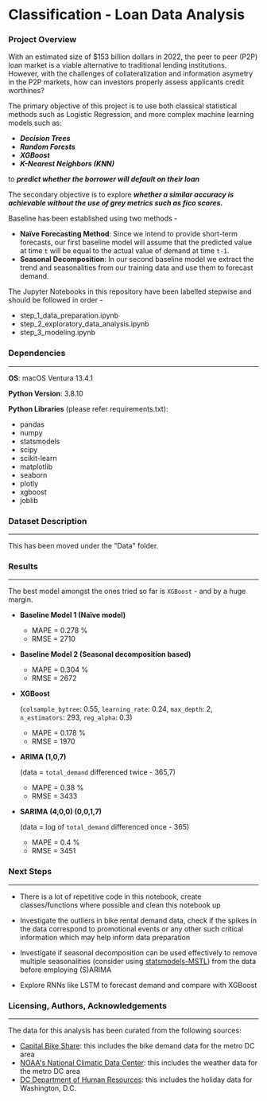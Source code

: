 # Classification - Loan Data Analysis

### Project Overview
With an estimated size of $153 billion dollars in 2022, the peer to peer (P2P) loan market is a viable alternative to traditional lending institutions. However, with the challenges of collateralization and information asymetry in the P2P markets, how can investors properly assess applicants credit worthines?

The primary objective of this project is to use both classical statistical methods such as Logistic Regression, and more complex machine learning models such as:
- ***Decision Trees***
- ***Random Forests***
- ***XGBoost***
- ***K-Nearest Neighbors (KNN)***

to ***predict whether the borrower will default on their loan***

The secondary objective is to explore ***whether a similar accuracy is achievable without the use of grey metrics such as fico scores.***


Baseline has been established using two methods -

- **Naïve Forecasting Method**: Since we intend to provide short-term forecasts, our first baseline model will assume that the predicted value at time `t` will be equal to the actual value of demand at time `t-1`.
- **Seasonal Decomposition**: In our second baseline model we extract the trend and seasonalities from our training data and use them to forecast demand.

The Jupyter Notebooks in this repository have been labelled stepwise and should be followed in order -

- step_1_data_preparation.ipynb
- step_2_exploratory_data_analysis.ipynb
- step_3_modeling.ipynb


### Dependencies
---
**OS**: macOS Ventura 13.4.1

**Python Version**: 3.8.10

**Python Libraries** (please refer requirements.txt):
- pandas
- numpy
- statsmodels
- scipy
- scikit-learn
- matplotlib
- seaborn
- plotly
- xgboost
- joblib


### Dataset Description
---
This has been moved under the "Data" folder.


### Results
---

The best model amongst the ones tried so far is `XGBoost` - and by a huge margin.

- **Baseline Model 1 (Naïve model)**
	- MAPE = 0.278 %
	- RMSE = 2710

- **Baseline Model 2 (Seasonal decomposition based)**
	- MAPE = 0.304 %
	- RMSE = 2672

- **XGBoost**

    (`colsample_bytree`: 0.55, `learning_rate`: 0.24, `max_depth`: 2, `n_estimators`: 293, `reg_alpha`: 0.3)
	- MAPE = 0.178 %
	- RMSE = 1970

- **ARIMA (1,0,7)**
    
    (data = `total_demand` differenced twice - 365,7)
	- MAPE = 0.38 %
	- RMSE = 3433

- **SARIMA (4,0,0) (0,0,1,7)**
    
    (data = log of `total_demand` differenced once - 365)
	- MAPE = 0.4 %
	- RMSE = 3451

### Next Steps
---
- There is a lot of repetitive code in this notebook, create classes/functions where possible and clean this notebook up

- Investigate the outliers in bike rental demand data, check if the spikes in the data correspond to promotional events or any other such critical information which may help inform data preparation

- Investigate if seasonal decomposition can be used effectively to remove multiple seasonalities (consider using [statsmodels-MSTL](https://www.statsmodels.org/dev/examples/notebooks/generated/mstl_decomposition.html)) from the data before employing (S)ARIMA

- Explore RNNs like LSTM to forecast demand and compare with XGBoost

### Licensing, Authors, Acknowledgements
---
The data for this analysis has been curated from the following sources:

- [Capital Bike Share](https://www.capitalbikeshare.com/system-data): this includes the bike demand data for the metro DC area
- [NOAA's National Climatic Data Center](https://www.ncdc.noaa.gov/cdo-web/search): this includes the weather data for the metro DC area
- [DC Department of Human Resources](https://edpm.dc.gov/issuances/legal-public-holidays-2023/): this includes the holiday data for Washington, D.C.




